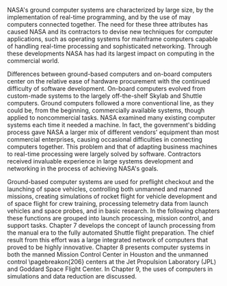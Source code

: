 NASA's ground computer systems are characterized by large
size, by the implementation of real-time programming, and by the use of
may computers connected together. The need for these three attributes
has caused NASA and its contractors to devise new techniques for
computer applications, such as operating systems for mainframe computers
capable of handling real-time processing and sophisticated networking.
Through these developments NASA has had its largest impact on computing
in the commercial world.

Differences between ground-based computers and on-board computers center
on the relative ease of hardware procurement with the continued
difficulty of software development. On-board computers evolved from
custom-made systems to the largely off-the-shelf Skylab and Shuttle
computers. Ground computers followed a more conventional line, as they
could be, from the beginning, commercially available systems, though
applied to noncommercial tasks. NASA examined many existing computer
systems each time it needed a machine. In fact, the government's bidding
process gave NASA a larger mix of different vendors' equipment than most
commercial enterprises, causing occasional difficulties in connecting
computers together. This problem and that of adapting business machines
to real-time processing were largely solved by software. Contractors
received invaluable experience in large systems development and
networking in the process of achieving NASA's goals.

Ground-based computer systems are used for preflight checkout and the
launching of space vehicles, controlling both unmanned and manned
missions, creating simulations of rocket flight for vehicle development
and of space flight for crew training, processing telemetry data from
launch vehicles and space probes, and in basic research. In the
following chapters these functions are grouped into launch processing,
mission control, and support tasks. Chapter 7 develops the concept of
launch processing from the manual era to the fully automated Shuttle
flight preparation. The chief result from this effort was a large
integrated network of computers that proved to be highly innovative.
Chapter 8 presents computer systems in both the manned Mission Control
Center in Houston and the unmanned control \pagebreakon{206} centers at the Jet
Propulsion Laboratory (JPL) and Goddard Space Flight Center. In Chapter
9, the uses of computers in simulations and data reduction are
discussed.
